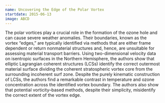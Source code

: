 ```yaml
---
name: Uncovering the Edge of the Polar Vortex
startdate: 2015-06-13
image: ABCD
---
```


The polar vortices play a crucial role in the formation of the ozone hole and can cause severe weather anomalies. Their boundaries, known as the vortex “edges,” are typically identified via methods that are either frame dependent or return nonmaterial structures and, hence, are unsuitable for assessing material transport barriers. Using two-dimensional velocity data on isentropic surfaces in the Northern Hemisphere, the authors show that elliptic Lagrangian coherent structures (LCSs) identify the correct outermost material surface dividing the coherent stratospheric vortex core from the surrounding incoherent surf zone. Despite the purely kinematic construction of LCSs, the authors find a remarkable contrast in temperature and ozone concentration across the identified vortex boundary. The authors also show that potential vorticity–based methods, despite their simplicity, misidentify the correct extent of the vortex edge.